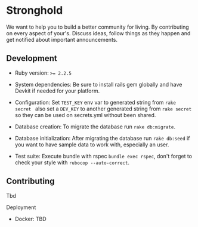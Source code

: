 # Stronghold

We want to help you to build a better community for living. By contributing on every aspect of your's. Discuss ideas, follow things as they happen and get notified about important announcements.

Development
---

* Ruby version: `>= 2.2.5`

* System dependencies: Be sure to install rails gem globally and have Devkit if needed for your platform.

* Configuration: Set `TEST_KEY` env var to generated string from `rake secret ` also set a `DEV_KEY` to another generated string from `rake secret ` so they can be used on secrets.yml without been shared.

* Database creation: To migrate the database run `rake db:migrate`.

* Database initialization: After migrating the database run `rake db:seed` if you want to have sample data to work with, especially an user.

* Test suite: Execute bundle with rspec `bundle exec rspec`, don't forget to check your style with `rubocop --auto-correct`.

Contributing
---

Tbd

Deployment

* Docker: TBD
